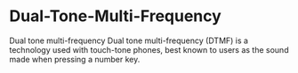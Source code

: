 # Dual-Tone-Multi-Frequency
Dual tone multi-frequency Dual tone multi-frequency (DTMF) is a technology used with touch-tone phones, best known to users as the sound made when pressing a number key.
